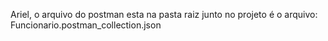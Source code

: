 Ariel, o arquivo do postman esta na pasta raiz junto no projeto é o arquivo: Funcionario.postman_collection.json

